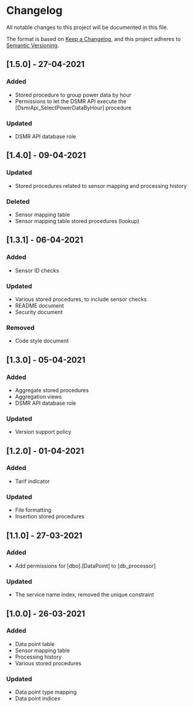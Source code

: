 # Changelog
All notable changes to this project will be documented in this file.

The format is based on [Keep a Changelog](https://keepachangelog.com/en/1.0.0/),
and this project adheres to [Semantic Versioning](https://semver.org/spec/v2.0.0.html).

## [1.5.0] - 27-04-2021
### Added
- Stored procedure to group power data by hour
- Permissions to let the DSMR API execute the [DsmrApi_SelectPowerDataByHour] procedure

### Updated
- DSMR API database role

## [1.4.0] - 09-04-2021
### Updated
- Stored procedures related to sensor mapping and processing history

### Deleted
- Sensor mapping table
- Sensor mapping table stored procedures (lookup)

## [1.3.1] - 06-04-2021
### Added
- Sensor ID checks

### Updated
- Various stored procedures, to include sensor checks
- README document
- Security document

### Removed
- Code style document

## [1.3.0] - 05-04-2021
### Added
- Aggregate stored procedures
- Aggregation views
- DSMR API database role

### Updated
- Version support policy

## [1.2.0] - 01-04-2021
### Added
- Tarif indicator

### Updated
- File formatting
- Insertion stored procedures

## [1.1.0] - 27-03-2021
### Added
- Add permissions for [dbo].[DataPoint] to [db_processor]

### Updated
- The service name index, removed the unique constraint

## [1.0.0] - 26-03-2021
### Added
- Data point table
- Sensor mapping table
- Processing history
- Various stored procedures

### Updated
- Data point type mapping
- Data point indices
